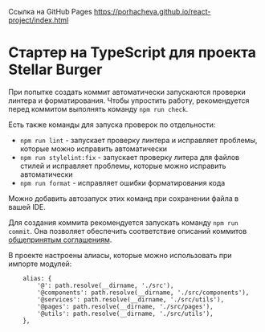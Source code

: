 Ссылка на GitHub Pages https://porhacheva.github.io/react-project/index.html

# Стартер на TypeScript для проекта Stellar Burger

При попытке создать коммит автоматически запускаются проверки линтера и форматирования.
Чтобы упростить работу, рекомендуется перед коммитом выполнять команду `npm run check`.

Есть также команды для запуска проверок по отдельности:

- `npm run lint` - запускает проверку линтера и исправляет проблемы, которые можно исправить автоматически
- `npm run stylelint:fix` - запускает проверку литера для файлов стилей и исправляет проблемы, которые можно исправить автоматически
- `npm run format` - исправляет ошибки форматирования кода

Можно добавить автозапуск этих команд при сохранении файла в вашей IDE.

Для создания коммита рекомендуется запускать команду `npm run commit`. Она позволяет обеспечить соответствие описаний коммитов [общепринятым соглашениям](https://www.conventionalcommits.org/en/v1.0.0/).

В проекте настроены алиасы, которые можно использовать при импорте модулей:

```
	alias: {
		'@': path.resolve(__dirname, './src'),
		'@components': path.resolve(__dirname, './src/components'),
		'@services': path.resolve(__dirname, './src/utils'),
		'@pages': path.resolve(__dirname, './src/pages'),
		'@utils': path.resolve(__dirname, './src/utils'),
	},
```
